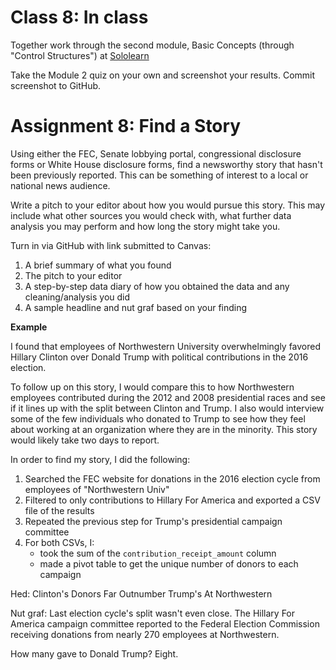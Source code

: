 # Class 8: In class
Together work through the second module, Basic Concepts (through "Control Structures") at [Sololearn](https://www.sololearn.com/Play/Python#)

Take the Module 2 quiz on your own and screenshot your results. Commit screenshot to GitHub.


# Assignment 8: Find a Story

Using either the FEC, Senate lobbying portal, congressional disclosure forms or White House disclosure forms, find a newsworthy story that hasn't been previously reported. This can be something of interest to a local or national news audience.

Write a pitch to your editor about how you would pursue this story. This may include what other sources you would check with, what further data analysis you may perform and how long the story might take you.

Turn in via GitHub with link submitted to Canvas:

1. A brief summary of what you found
1. The pitch to your editor
1. A step-by-step data diary of how you obtained the data and any cleaning/analysis you did
1. A sample headline and nut graf based on your finding

**Example**

I found that employees of Northwestern University overwhelmingly favored Hillary Clinton over Donald Trump with political contributions in the 2016 election.

To follow up on this story, I would compare this to how Northwestern employees contributed during the 2012 and 2008 presidential races and see if it lines up with the split between Clinton and Trump. I also would interview some of the few individuals who donated to Trump to see how they feel about working at an organization where they are in the minority. This story would likely take two days to report.

In order to find my story, I did the following:

1. Searched the FEC website for donations in the 2016 election cycle from employees of "Northwestern Univ"
2. Filtered to only contributions to Hillary For America and exported a CSV file of the results
3. Repeated the previous step for Trump's presidential campaign committee
4. For both CSVs, I: 
    * took the sum of the `contribution_receipt_amount` column
    * made a pivot table to get the unique number of donors to each campaign

Hed: Clinton's Donors Far Outnumber Trump's At Northwestern

Nut graf: Last election cycle's split wasn't even close. The Hillary For America campaign committee reported to the Federal Election Commission receiving donations from nearly 270 employees at Northwestern. 

How many gave to Donald Trump? Eight.


